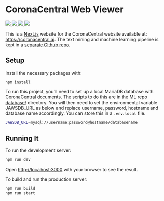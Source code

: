 # CoronaCentral Web Viewer

<p>
<a href="https://coronacentral.ai/">
   <img src="https://img.shields.io/badge/corona-central-b01515.svg" />
</a>
<a href="https://doi.org/10.5281/zenodo.4383289">
   <img src="https://img.shields.io/badge/data-download-blue.svg" />
</a>
<a href="https://doi.org/10.1073/pnas.2100766118">
   <img src="https://img.shields.io/badge/PNAS-paper-67baea.svg" />
</a>
<a href="https://github.com/jakelever/corona-ml">
   <img src="https://img.shields.io/badge/ml-code-darkgreen.svg" />
</a>
</p>

This is a [Next.js](https://nextjs.org/) website for the CoronaCentral website available at: https://coronacentral.ai. The text mining and machine learning pipeline is kept in a [separate Github repo](https://github.com/jakelever/corona-ml).

## Setup

Install the necessary packages with:

```
npm install
```

To run this project, you'll need to set up a local MariaDB database with CoronaCentral documents. The scripts to do this are in the ML repo [database/](https://github.com/jakelever/corona-ml/tree/master/database) directory. You will then need to set the environmental variable JAWSDB_URL as below and replace username, password, hostname and database name accordingly. You can store this in a `.env.local` file.

```bash
JAWSDB_URL=mysql://username:password@hostname/databasename
```

## Running It

To run the development server:

```bash
npm run dev
```

Open [http://localhost:3000](http://localhost:3000) with your browser to see the result.

To build and run the production server:

```bash
npm run build
npm run start
```
